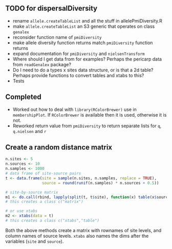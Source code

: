 TODO for dispersalDiversity
---------------------------

* rename `allele.createTableList` and all the stuff in allelePmiDiversity.R
* make `allele.createTableList` an S3 generic that operates on class `genalex`
* reconsider function name of `pmiDiversity`
* make allele diversity function returns match `pmiDiversity` function returns
* expand documentation for `pmiDiversity` and `nielsenTransform`
* Where should I get data from for examples?  Perhaps the pericarp data from `readGenalex` package?
* Do I need to do a types x sites data structure, or is that a 2d table? Perhaps provide functions to convert tables and xtabs to this?
* Tests

Completed
---------

* Worked out how to deal with `library(RColorBrewer)` use in `membershipPlot`.  If `RColorBrewer` is available then it is used, otherwise it is not.
* Reworked return value from `pmiDiversity` to return separate lists for `q`, `q.nielsen` and `r`

Create a random distance matrix
------

```R
n.sites <- 5
n.sources <- 10
n.samples <- 1000
# data frame of site-source pairs
t <- data.frame(site = sample(n.sites, n.samples, replace = TRUE),
                source = round(runif(n.samples) * n.sources + 0.5))

# site-by-source matrix
m1 <- do.call(rbind, lapply(split(t, t$site), function(x) table(x$source)))
# this creates a class c("matrix")

# or use xtabs
m2 <- xtabs(data = t)
# this creates a class c("xtabs","table")
```

Both the above methods create a matrix with rownames of site levels, and column names of source levels.  `xtabs` also names the dims after the variables (`site` and `source`).
